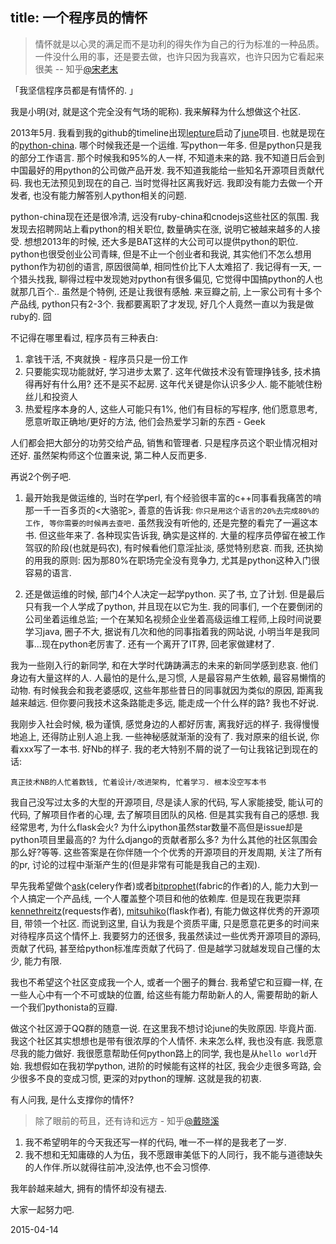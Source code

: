 title: 一个程序员的情怀
-------------------------

> 情怀就是以心灵的满足而不是功利的得失作为自己的行为标准的一种品质。
> 一件没什么用的事，还是要去做，也许只因为我喜欢，也许只因为它看起来很美 -- 知乎[@宋老末](http://www.zhihu.com/people/song-lao-mo)

「我坚信程序员都是有情怀的. 」

我是小明(对, 就是这个完全没有气场的昵称). 我来解释为什么想做这个社区.

2013年5月. 我看到我的github的timeline出现[lepture](https://github.com/lepture)启动了[june](https://github.com/lepture/june)项目. 也就是现在的[python-china](http://python-china.org).
哪个时候我还是一个运维. 写python一年多. 但是python只是我的部分工作语言. 那个时候我和95%的人一样, 不知道未来的路. 我不知道日后会到中国最好的用python的公司做产品开发.
我不知道我能给一些知名开源项目贡献代码. 我也无法预见到现在的自己. 当时觉得社区离我好远. 我即没有能力去做一个开发者, 也没有能力解答别人python相关的问题.

python-china现在还是很冷清, 远没有ruby-china和cnodejs这些社区的氛围. 我发现去招聘网站上看python的相关职位, 数量确实在涨, 说明它被越来越多的人接受.
想想2013年的时候, 还大多是BAT这样的大公司可以提供python的职位. python也很受创业公司青睐, 但是不止一个创业者和我说, 其实他们不怎么想用python作为初创的语言,
原因很简单, 相同性价比下人太难招了. 我记得有一天, 一个猎头找我, 聊得过程中发现她对python有很多偏见, 它觉得中国搞python的人也就那几百个..
虽然是个特例, 还是让我很有感触. 来豆瓣之前, 上一家公司有十多个产品线, python只有2-3个. 我都要离职了才发现, 好几个人竟然一直以为我是做ruby的. 囧

不记得在哪里看过, 程序员有三种表白:

1. 拿钱干活, 不爽就换 - 程序员只是一份工作
2. 只要能实现功能就好, 学习进步太累了. 这年代做技术没有管理挣钱多, 技术搞得再好有什么用? 还不是买不起房. 这年代关键是你认识多少人. 能不能唬住粉丝儿和投资人
3. 热爱程序本身的人, 这些人可能只有1%, 他们有目标的写程序, 他们愿意思考, 愿意听取正确地/更好的方法, 他们会热爱学习新的东西 - Geek

人们都会把大部分的功劳交给产品, 销售和管理者. 只是程序员这个职业情况相对还好. 虽然架构师这个位置来说, 第二种人反而更多.

再说2个例子吧.

1. 最开始我是做运维的, 当时在学perl, 有个经验很丰富的c++同事看我痛苦的啃那一千一百多页的<大骆驼>, 善意的告诉我: `你只是用这个语言的20%去完成80%的工作,
等你需要的时候再去查吧.` 虽然我没有听他的, 还是完整的看完了一遍这本书. 但这些年来了. 各种现实告诉我, 确实是这样的. 大量的程序员停留在被工作驾驭的阶段(也就是码农),
有时候看他们意淫扯淡, 感觉特别悲哀. 而我, 还执拗的用我的原则: 因为那80%在职场完全没有竞争力, 尤其是python这种入门很容易的语言.

2. 还是做运维的时候, 部门4个人决定一起学python. 买了书, 立了计划. 但是最后只有我一个人学成了python, 并且现在以它为生.
我的同事们, 一个在要倒闭的公司坐着运维总监; 一个在某知名视频企业坐着高级运维工程师,上段时间说要学习java, 圈子不大, 据说有几次和他的同事指着我的网站说, 小明当年是我同事...现在python老厉害了.
还有一个离开了IT界, 回老家做建材了.

我为一些刚入行的新同学, 和在大学时代踌踌满志的未来的新同学感到悲哀. 他们身边有大量这样的人. 人最怕的是什么,是习惯, 人是最容易产生依赖, 最容易懒惰的动物.
有时候我会和我老婆感叹, 这些年那些昔日的同事就因为类似的原因, 距离我越来越远. 但你要问我技术这条路能走多远, 能走成一个什么样的路? 我也不好说.

我刚步入社会时候, 极为谨慎, 感觉身边的人都好厉害, 离我好远的样子. 我得慢慢地追上, 还得防止别人追上我. 一些神秘感就渐渐的没有了.
我对原来的组长说, 你看xxx写了一本书. 好Nb的样子. 我的老大特别不屑的说了一句让我铭记到现在的话:

```
真正技术NB的人忙着数钱, 忙着设计/改进架构, 忙着学习. 根本没空写本书
```

我自己没写过太多的大型的开源项目, 尽是读人家的代码, 写人家能接受, 能认可的代码, 了解项目作者的心理, 去了解项目团队的风格. 但是其实我有自己的感想.
我经常思考, 为什么flask会火? 为什么ipython虽然star数量不高但是issue却是python项目里最高的? 为什么django的贡献者那么多? 为什么其他的社区氛围会那么好?等等.
这些答案是在你伴随一个个优秀的开源项目的开发周期, 关注了所有的pr, 讨论的过程中渐渐产生的(但是非常有可能是我自己的主观).

早先我希望做个[ask](https://github.com/ask)(celery作者)或者[bitprophet](https://github.com/bitprophet)(fabric的作者)的人, 能力大到一个人搞定一个产品线, 一个人覆盖整个项目和他的依赖库.
但是现在我更崇拜[kennethreitz](https://github.com/kennethreitz/)(requests作者), [mitsuhiko](https://github.com/mitsuhiko)(flask作者), 有能力做这样优秀的开源项目, 带领一个社区. 而说到这里, 自认为我是个资质平庸,
只是愿意花更多的时间来对待程序员这个情怀上. 我要努力的还很多, 我虽然读过一些优秀开源项目的源码, 贡献了代码, 甚至给python标准库贡献了代码了. 但是越学习就越发现自己懂的太少, 能力有限.

我也不希望这个社区变成我一个人, 或者一个圈子的舞台. 我希望它和豆瓣一样, 在一些人心中有一个不可或缺的位置, 给这些有能力帮助新人的人,
需要帮助的新人一个我们pythonista的豆瓣.

做这个社区源于QQ群的随意一说. 在这里我不想讨论june的失败原因. 毕竟片面. 我这个社区其实想想也是带有很浓厚的个人情怀. 未来怎么样, 我也没有底.
我愿意尽我的能力做好. 我很愿意帮助任何python路上的同学, 我也是从`hello world`开始. 我想假如在我初学python, 进阶的时候能有这样的社区, 我会少走很多弯路, 会少很多不良的变成习惯,
更深的对python的理解. 这就是我的初衷.

有人问我, 是什么支撑你的情怀?

> 除了眼前的苟且，还有诗和远方 - 知乎[@戴晓溪](http://www.zhihu.com/people/dai-xiao-xi-70)

1. 我不希望明年的今天我还写一样的代码, 唯一不一样的是我老了一岁.
2. 我不想和无知庸碌的人为伍，我不愿跟审美低下的人同行，我不能与道德缺失的人作伴.所以就得往前冲,没法停,也不会习惯停.

我年龄越来越大, 拥有的情怀却没有褪去.

大家一起努力吧.

2015-04-14

